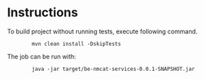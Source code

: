 # Instructions 

To build project without running tests, execute following command.


```shell
		mvn clean install -DskipTests
```

The job can be run with:

```shell
		java -jar target/be-nmcat-services-0.0.1-SNAPSHOT.jar
```